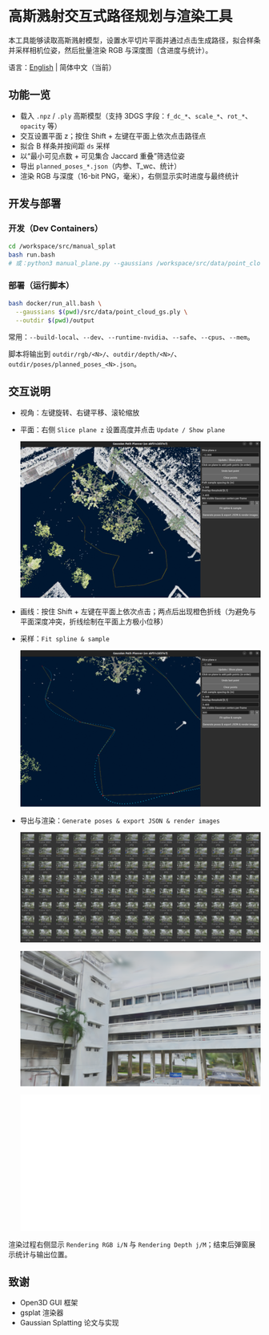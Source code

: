 # 高斯溅射交互式路径规划与渲染工具

本工具能够读取高斯溅射模型，设置水平切片平面并通过点击生成路径，拟合样条并采样相机位姿，然后批量渲染 RGB 与深度图（含进度与统计）。

语言：[English](./readme.md) | 简体中文（当前）

## 功能一览
- 载入 `.npz` / `.ply` 高斯模型（支持 3DGS 字段：`f_dc_*`、`scale_*`、`rot_*`、`opacity` 等）
- 交互设置平面 z；按住 Shift + 左键在平面上依次点击路径点
- 拟合 B 样条并按间距 `ds` 采样
- 以“最小可见点数 + 可见集合 Jaccard 重叠”筛选位姿
- 导出 `planned_poses_*.json`（内参、T_wc、统计）
- 渲染 RGB 与深度（16-bit PNG，毫米），右侧显示实时进度与最终统计

## 开发与部署
### 开发（Dev Containers）
```bash
cd /workspace/src/manual_splat
bash run.bash
# 或：python3 manual_plane.py --gaussians /workspace/src/data/point_cloud_gs.ply
```

### 部署（运行脚本）
```bash
bash docker/run_all.bash \
  --gaussians $(pwd)/src/data/point_cloud_gs.ply \
  --outdir $(pwd)/output
```
常用：`--build-local`、`--dev`、`--runtime-nvidia`、`--safe`、`--cpus`、`--mem`。

脚本将输出到 `outdir/rgb/<N>/`、`outdir/depth/<N>/`、`outdir/poses/planned_poses_<N>.json`。

## 交互说明
- 视角：左键旋转、右键平移、滚轮缩放
- 平面：右侧 `Slice plane z` 设置高度并点击 `Update / Show plane`

  ![plane](./images/image-20250702170358302.png)

- 画线：按住 Shift + 左键在平面上依次点击；两点后出现橙色折线（为避免与平面深度冲突，折线绘制在平面上方极小位移）
- 采样：`Fit spline & sample`

  ![sampling](./images/image-20250918155435842.png)

- 导出与渲染：`Generate poses & export JSON & render images`

  ![render-ui](./images/image-20250918155820867.png)

  ![rgb](./images/frame_0007.png)

  ![depth](./images/frame_0007_d.png)


渲染过程右侧显示 `Rendering RGB i/N` 与 `Rendering Depth j/M`；结束后弹窗展示统计与输出位置。


## 致谢
- Open3D GUI 框架
- gsplat 渲染器
- Gaussian Splatting 论文与实现
